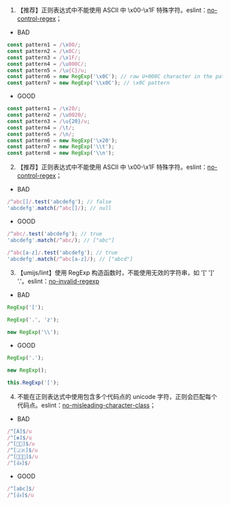 1. 【推荐】正则表达式中不能使用 ASCII 中 \x00-\x1F 特殊字符。eslint：[no-control-regex](https://eslint.org/docs/latest/rules/no-control-regex)；

- <Badge type="error">BAD</Badge>

```jsx | pure
const pattern1 = /\x00/;
const pattern2 = /\x0C/;
const pattern3 = /\x1F/;
const pattern4 = /\u000C/;
const pattern5 = /\u{C}/u;
const pattern6 = new RegExp('\x0C'); // raw U+000C character in the pattern
const pattern7 = new RegExp('\\x0C'); // \x0C pattern
```

- <Badge type="success">GOOD</Badge>

```jsx | pure
const pattern1 = /\x20/;
const pattern2 = /\u0020/;
const pattern3 = /\u{20}/u;
const pattern4 = /\t/;
const pattern5 = /\n/;
const pattern6 = new RegExp('\x20');
const pattern7 = new RegExp('\\t');
const pattern8 = new RegExp('\\n');
```

2. 【推荐】正则表达式中不能使用 ASCII 中 \x00-\x1F 特殊字符。eslint：[no-control-regex](https://eslint.org/docs/latest/rules/no-empty-character-class)；

- <Badge type="error">BAD</Badge>

```jsx | pure
/^abc[]/.test('abcdefg'); // false
'abcdefg'.match(/^abc[]/); // null
```

- <Badge type="success">GOOD</Badge>

```jsx | pure
/^abc/.test('abcdefg'); // true
'abcdefg'.match(/^abc/); // ["abc"]

/^abc[a-z]/.test('abcdefg'); // true
'abcdefg'.match(/^abc[a-z]/); // ["abcd"]
```

3. 【umijs/lint】使用 RegExp 构造函数时，不能使用无效的字符串，如 '[' ']' '.'。eslint：[no-invalid-regexp](https://eslint.org/docs/latest/rules/no-invalid-regexp)

- <Badge type="error">BAD</Badge>

```jsx | pure
RegExp('[');

RegExp('.', 'z');

new RegExp('\\');
```

- <Badge type="success">GOOD</Badge>

```jsx | pure
RegExp('.');

new RegExp();

this.RegExp('[');
```

4. 不能在正则表达式中使用包含多个代码点的 unicode 字符，正则会匹配每个代码点。eslint：[no-misleading-character-class](https://eslint.org/docs/latest/rules/no-misleading-character-class)；

- <Badge type="error">BAD</Badge>

```jsx | pure
/^[Á]$/u
/^[❇️]$/u
/^[👶🏻]$/u
/^[🇯🇵]$/u
/^[👨‍👩‍👦]$/u
/^[👍]$/
```

- <Badge type="success">GOOD</Badge>

```jsx | pure
/^[abc]$/
/^[👍]$/u
```
